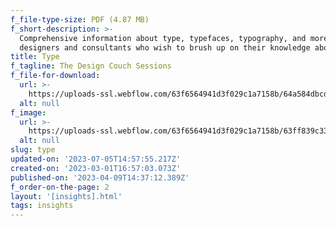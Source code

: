 ```yaml
---
f_file-type-size: PDF (4.87 MB)
f_short-description: >-
  Comprehensive information about type, typefaces, typography, and more. For
  designers and consultants who wish to brush up on their knowledge about type.
title: Type
f_tagline: The Design Couch Sessions
f_file-for-download:
  url: >-
    https://uploads-ssl.webflow.com/63f6564941d3f029c1a7158b/64a584dbcdfda4be1500dda3_JE-DCS%2302-Type.pdf
  alt: null
f_image:
  url: >-
    https://uploads-ssl.webflow.com/63f6564941d3f029c1a7158b/63ff839c33c24d58c59043fd_Know-type.jpg
  alt: null
slug: type
updated-on: '2023-07-05T14:57:55.217Z'
created-on: '2023-03-01T16:57:03.073Z'
published-on: '2023-04-09T14:37:12.389Z'
f_order-on-the-page: 2
layout: '[insights].html'
tags: insights
---
```



